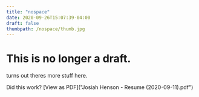 ```yaml
---
title: "nospace"
date: 2020-09-26T15:07:39-04:00
draft: false
thumbpath: /nospace/thumb.jpg
---
```


# This is no longer a draft.

<!--more-->
turns out theres more stuff here.

Did this work?
[View as PDF]("Josiah Henson - Resume (2020-09-11).pdf")
